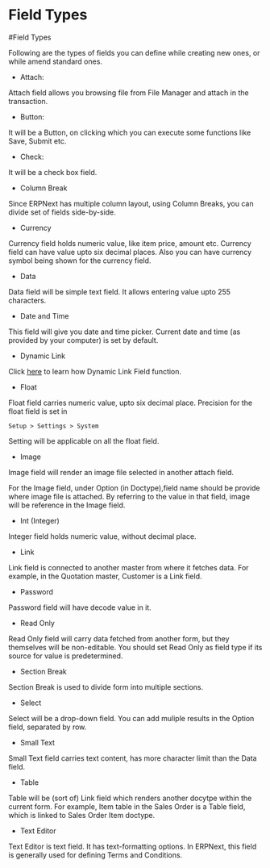 # Field Types

#Field Types

Following are the types of fields you can define while creating new ones, or while amend standard ones.

- Attach: 

Attach field allows you browsing file from File Manager and attach in the transaction.

- Button: 

It will be a Button, on clicking which you can execute some functions like Save, Submit etc. 

- Check:

It will be a check box field. 

- Column Break

Since ERPNext has multiple column layout, using Column Breaks, you can divide set of fields side-by-side. 

- Currency

Currency field holds numeric value, like item price, amount etc. Currency field can have value upto six decimal places. Also you can have currency symbol being shown for the currency field.

- Data

Data field will be simple text field. It allows entering value upto 255 characters.

- Date and Time

This field will give you date and time picker. Current date and time (as provided by your computer) is set by default. 

- Dynamic Link

Click [here](/docs/user/manual/en/customize-erpnext/articles/managing-dynamic-link-fields.html) to learn how Dynamic Link Field function.

- Float

Float field carries numeric value, upto six decimal place. Precision for the float field is set in
 
`Setup > Settings > System`

Setting will be applicable on all the float field. 

- Image

Image field will render an image file selected in another attach field. 

For the Image field, under Option (in Doctype),field name should be provide where image file is attached. By referring to the value in that field, image will be reference in the Image field.

- Int (Integer)

Integer field holds numeric value, without decimal place.

- Link

Link field is connected to another master from where it fetches data. For example, in the Quotation master, Customer is a Link field.

- Password

Password field will have decode value in it.

- Read Only

Read Only field will carry data fetched from another form, but they themselves will be non-editable. You should set Read Only as field type if its source for value is predetermined.

- Section Break

Section Break is used to divide form into multiple sections. 

- Select

Select will be a drop-down field. You can add muliple results in the Option field, separated by row.

- Small Text

Small Text field carries text content, has more character limit than the Data field.

- Table

Table will be (sort of) Link field which renders another docytpe within the current form. For example, Item table in the Sales Order is a Table field, which is linked to Sales Order Item doctype.

- Text Editor

Text Editor is text field. It has text-formatting options. In ERPNext, this field is generally used for defining Terms and Conditions.

<!-- markdown -->